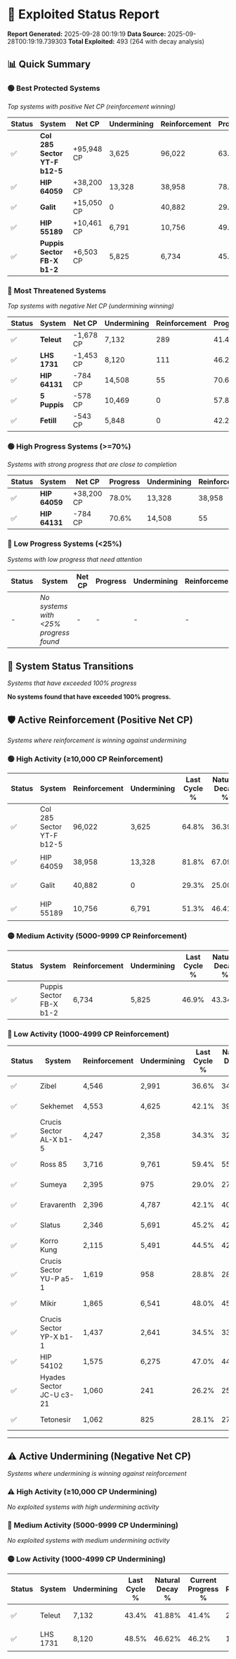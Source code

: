 # 🌟 Exploited Status Report

**Report Generated:** 2025-09-28 00:19:19
**Data Source:** 2025-09-28T00:19:19.739303
**Total Exploited:** 493 (264 with decay analysis)

## 📊 Quick Summary

### 🟢 **Best Protected Systems**
*Top systems with positive Net CP (reinforcement winning)*

| Status | System | Net CP | Undermining | Reinforcement | Progress |
|--------|--------|--------|-------------|---------------|----------|
| ✅ | **Col 285 Sector YT-F b12-5** | +95,948 CP | 3,625 | 96,022 | 63.8% |
| ✅ | **HIP 64059** | +38,200 CP | 13,328 | 38,958 | 78.0% |
| ✅ | **Galit** | +15,050 CP | 0 | 40,882 | 29.3% |
| ✅ | **HIP 55189** | +10,461 CP | 6,791 | 10,756 | 49.4% |
| ✅ | **Puppis Sector FB-X b1-2** | +6,503 CP | 5,825 | 6,734 | 45.2% |

### 🔴 **Most Threatened Systems**
*Top systems with negative Net CP (undermining winning)*

| Status | System | Net CP | Undermining | Reinforcement | Progress |
|--------|--------|--------|-------------|---------------|----------|
| ✅ | **Teleut** | -1,678 CP | 7,132 | 289 | 41.4% |
| ✅ | **LHS 1731** | -1,453 CP | 8,120 | 111 | 46.2% |
| ✅ | **HIP 64131** | -784 CP | 14,508 | 55 | 70.6% |
| ✅ | **5 Puppis** | -578 CP | 10,469 | 0 | 57.8% |
| ✅ | **Fetill** | -543 CP | 5,848 | 0 | 42.2% |

### 🟢 **High Progress Systems (>=70%)**
*Systems with strong progress that are close to completion*

| Status | System | Net CP | Progress | Undermining | Reinforcement |
|--------|--------|--------|----------|-------------|---------------|
| ✅ | **HIP 64059** | +38,200 CP | 78.0% | 13,328 | 38,958 |
| ✅ | **HIP 64131** | -784 CP | 70.6% | 14,508 | 55 |

### 🔴 **Low Progress Systems (<25%)**
*Systems with low progress that need attention*

| Status | System | Net CP | Progress | Undermining | Reinforcement |
|--------|--------|--------|----------|-------------|---------------|
| - | *No systems with <25% progress found* | - | - | - | - |
## 🔄 System Status Transitions
*Systems that have exceeded 100% progress*

**No systems found that have exceeded 100% progress.**

## 🛡️ Active Reinforcement (Positive Net CP)
*Systems where reinforcement is winning against undermining*

### 🟢 High Activity (≥10,000 CP Reinforcement)

| Status | System | Reinforcement | Undermining | Last Cycle % | Natural Decay % | Current Progress % | Current CP | Net CP | Activity |
|--------|--------|---------------|-------------|--------------|-----------------|-------------------|------------|--------|----------|
| ✅ | Col 285 Sector YT-F b12-5 | 96,022 | 3,625 | 64.8% | 36.39% | 63.8% | 223,300 | +95,948 | 🟢 High Reinforcement |
| ✅ | HIP 64059 | 38,958 | 13,328 | 81.8% | 67.09% | 78.0% | 273,000 | +38,200 | 🟢 High Reinforcement |
| ✅ | Galit | 40,882 | 0 | 29.3% | 25.00% | 29.3% | 102,550 | +15,050 | 🟢 High Reinforcement |
| ✅ | HIP 55189 | 10,756 | 6,791 | 51.3% | 46.41% | 49.4% | 172,900 | +10,461 | 🟢 High Reinforcement |

### 🟡 Medium Activity (5000-9999 CP Reinforcement)

| Status | System | Reinforcement | Undermining | Last Cycle % | Natural Decay % | Current Progress % | Current CP | Net CP | Activity |
|--------|--------|---------------|-------------|--------------|-----------------|-------------------|------------|--------|----------|
| ✅ | Puppis Sector FB-X b1-2 | 6,734 | 5,825 | 46.9% | 43.34% | 45.2% | 158,200 | +6,503 | 🟡 Medium Reinforcement |

### 🔴 Low Activity (1000-4999 CP Reinforcement)

| Status | System | Reinforcement | Undermining | Last Cycle % | Natural Decay % | Current Progress % | Current CP | Net CP | Activity |
|--------|--------|---------------|-------------|--------------|-----------------|-------------------|------------|--------|----------|
| ✅ | Zibel | 4,546 | 2,991 | 36.6% | 34.41% | 35.7% | 124,950 | +4,524 | 🔵 Low Reinforcement |
| ✅ | Sekhemet | 4,553 | 4,625 | 42.1% | 39.54% | 40.8% | 142,800 | +4,406 | 🔵 Low Reinforcement |
| ✅ | Crucis Sector AL-X b1-5 | 4,247 | 2,358 | 34.3% | 32.38% | 33.6% | 117,600 | +4,263 | 🔵 Low Reinforcement |
| ✅ | Ross 85 | 3,716 | 9,761 | 59.4% | 55.69% | 56.6% | 198,100 | +3,178 | 🔵 Low Reinforcement |
| ✅ | Sumeya | 2,395 | 975 | 29.0% | 27.98% | 28.7% | 100,449 | +2,502 | 🔵 Low Reinforcement |
| ✅ | Eravarenth | 2,396 | 4,787 | 42.1% | 40.06% | 40.7% | 142,450 | +2,239 | 🔵 Low Reinforcement |
| ✅ | Slatus | 2,346 | 5,691 | 45.2% | 42.99% | 43.6% | 152,600 | +2,145 | 🔵 Low Reinforcement |
| ✅ | Korro Kung | 2,115 | 5,491 | 44.5% | 42.35% | 42.9% | 150,150 | +1,927 | 🔵 Low Reinforcement |
| ✅ | Crucis Sector YU-P a5-1 | 1,619 | 958 | 28.8% | 28.00% | 28.5% | 99,749 | +1,748 | 🔵 Low Reinforcement |
| ✅ | Mikir | 1,865 | 6,541 | 48.0% | 45.64% | 46.1% | 161,350 | +1,595 | 🔵 Low Reinforcement |
| ✅ | Crucis Sector YP-X b1-1 | 1,437 | 2,641 | 34.5% | 33.29% | 33.7% | 117,950 | +1,437 | 🔵 Low Reinforcement |
| ✅ | HIP 54102 | 1,575 | 6,275 | 47.0% | 44.82% | 45.2% | 158,200 | +1,329 | 🔵 Low Reinforcement |
| ✅ | Hyades Sector JC-U c3-21 | 1,060 | 241 | 26.2% | 25.74% | 26.1% | 91,350 | +1,243 | 🔵 Low Reinforcement |
| ✅ | Tetonesir | 1,062 | 825 | 28.1% | 27.56% | 27.9% | 97,649 | +1,194 | 🔵 Low Reinforcement |


---

## ⚠️ Active Undermining (Negative Net CP)
*Systems where undermining is winning against reinforcement*

### ⚠️ High Activity (≥10,000 CP Undermining)

*No exploited systems with high undermining activity*

### 🔶 Medium Activity (5000-9999 CP Undermining)

*No exploited systems with medium undermining activity*

### 🟡 Low Activity (1000-4999 CP Undermining)

| Status | System | Undermining | Last Cycle % | Natural Decay % | Current Progress % | Reinforcement | Current CP | Net CP | Activity |
|--------|--------|-------------|--------------|-----------------|-------------------|---------------|------------|--------|----------|
| ✅ | Teleut | 7,132 | 43.4% | 41.88% | 41.4% | 289 | 144,900 | -1,678 | 🟡 Low Undermining |
| ✅ | LHS 1731 | 8,120 | 48.5% | 46.62% | 46.2% | 111 | 161,700 | -1,453 | 🟡 Low Undermining |
